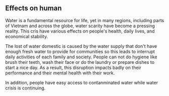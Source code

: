 ## Effects on human
Water is a fundamental resource for life, yet in many regions, including parts of Vietnam and across the globe, water scarity have become a pressing reality. This cris have various effects on people's health, daily lives, and economical stability.

The lost of water domestic is caused by the water supply that don't have enough fresh water to provide for communities so this leads to interrupt daily activities of each family and society.  People can not do hygiene like brush their teeth, wash their face or do the laundry or prepare dishes to start a nice day. As a result, this disruption impacts badly on their performance and their mental health with their work.

In addition, people have easy access to contanminated water while water crisis is continuing. 
